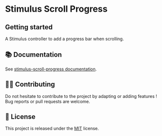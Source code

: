 # Stimulus Scroll Progress

## Getting started

A Stimulus controller to add a progress bar when scrolling.

## 📚 Documentation

See [stimulus-scroll-progress documentation](https://www.stimulus-components.com/docs/stimulus-scroll-progress/).

## 👷‍♂️ Contributing

Do not hesitate to contribute to the project by adapting or adding features ! Bug reports or pull requests are welcome.

## 📝 License

This project is released under the [MIT](http://opensource.org/licenses/MIT) license.
